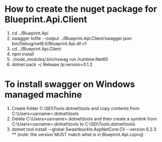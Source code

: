 # How to create the nuget package for Blueprint.Api.Client
1. cd ../Blueprint.Api
2. swagger tofile --output ../Blueprint.Api.Client/swagger.json bin/Debug/net6.0/Blueprint.Api.dll v1
3. cd ../Blueprint.Api.Client
4. npm install
5. ./node_modules/.bin/nswag run /runtime:Net60
6. dotnet pack -c Release /p:version=0.1.2


# To install swagger on Windows managed machine
1. Create folder C:\SEI\Tools\.dotnet\tools and copy contents from C:\Users\<usrname>\.dotnet\tools
2. Delete C:\Users\<usrname>\.dotnet\tools and then create a symlink from C:\Users\<usrname>\.dotnet\tools to C:\SEI\Tools\.dotnet\tools
3. dotnet tool install --global Swashbuckle.AspNetCore.Cli --version 6.2.3
   ** (note:  the version MUST match what is in Blueprint.Api.csproj)
